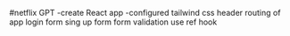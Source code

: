 #netflix GPT
-create React app
-configured tailwind css
header
routing of app
 login form
  sing up form
  form validation
   use ref hook